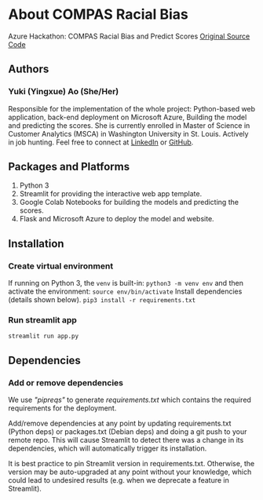 # About COMPAS Racial Bias
 Azure Hackathon: COMPAS Racial Bias and Predict Scores
 [Original Source Code](https://github.com/aoyingxue/COMPAS-racial-bias)

## Authors
### Yuki (Yingxue) Ao (She/Her)
Responsible for the implementation of the whole project: Python-based web application, back-end deployment on Microsoft Azure, Building the model and predicting the scores. 
She is currently enrolled in Master of Science in Customer Analytics (MSCA) in Washington University in St. Louis. Actively in job hunting. Feel free to connect at [LinkedIn](https://www.linkedin.com/in/aoyingxue/) or [GitHub](https://github.com/aoyingxue). 

## Packages and Platforms
1. Python 3
2. Streamlit for providing the interactive web app template.
3. Google Colab Notebooks for building the models and predicting the scores.
4. Flask and Microsoft Azure to deploy the model and website.

## Installation
### Create virtual environment 
If running on Python 3, the `venv` is built-in:
`python3 -m venv env`
and then activate the environment:
`source env/bin/activate`
Install dependencies (details shown below).
`pip3 install -r requirements.txt`
### Run streamlit app
`streamlit run app.py`

## Dependencies
### Add or remove dependencies
We use *"pipreqs"* to generate *requirements.txt* which contains the required requirements for the deployment.

Add/remove dependencies at any point by updating requirements.txt (Python deps) or packages.txt (Debian deps) and doing a git push to your remote repo. This will cause Streamlit to detect there was a change in its dependencies, which will automatically trigger its installation.

It is best practice to pin Streamlit version in requirements.txt. Otherwise, the version may be auto-upgraded at any point without your knowledge, which could lead to undesired results (e.g. when we deprecate a feature in Streamlit).
